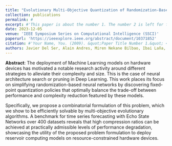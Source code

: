 ```yaml
---
title: "Evolutionary Multi-Objective Quantization of Randomization-Based Neural Networks"
collection: publications
permalink: #
excerpt: #'This paper is about the number 1. The number 2 is left for future work.'
date: 2023-12-05
venue: 'IEEE Symposium Series on Computational Intelligence (SSCI)'
paperurl: 'https://ieeexplore.ieee.org/abstract/document/10371852'
citation: #'Your Name, You. (2009). &quot;Paper Title Number 1.&quot; <i>Journal 1</i>. 1(1).'
authors: Javier Del Ser, Alain Andres, Miren Nekane Bilbao, Ibai Laña, Jesus L Lobo
---
```

**Abstract**: The deployment of Machine Learning models on hardware devices has motivated a notable research activity around different strategies to alleviate their complexity and size. This is the case of neural architecture search or pruning in Deep Learning. This work places its focus on simplifying randomization-based neural networks by discovering fixed-point quantization policies that optimally balance the trade-off between performance and complexity reduction featured by these models. 

Specifically, we propose a combinatorial formulation of this problem, which we show to be efficiently solvable by multi-objective evolutionary algorithms. A benchmark for time series forecasting with Echo State Networks over 400 datasets reveals that high compression ratios can be achieved at practically admissible levels of performance degradation, showcasing the utility of the proposed problem formulation to deploy reservoir computing models on resource-constrained hardware devices.
